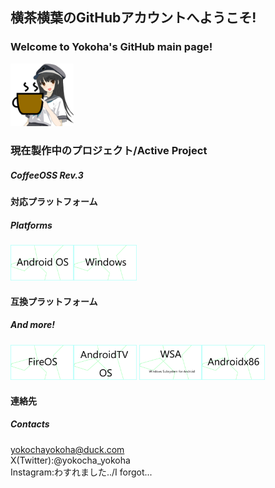 ## 横茶横葉のGitHubアカウントへようこそ!  
### Welcome to Yokoha's GitHub main page!   
<img src="/coffee2.png" width="20%">  

### 現在製作中のプロジェクト/Active Project    
##### CoffeeOSS Rev.3  
#### 対応プラットフォーム  
##### Platforms  
<img src="/androidimg.png" width="20%"><img src="/windows.png" width="20%">  

#### 互換プラットフォーム  
##### And more!   
<img src="/fireos.png" width="20%"><img src="/tv.png" width="20%">
<img src="/wsa.png" width="20%"><img src="/x86.png" width="20%">

#### 連絡先  
##### Contacts  
yokochayokoha@duck.com  
X(Twitter):@yokocha_yokoha  
Instagram:わすれました../I forgot...
<!--
**Yokokiri-Cha/yokokiri-cha** is a ✨ _special_ ✨ repository because its `README.md` (this file) appears on your GitHub profile.

Here are some ideas to get you started:

- 🔭 I’m currently working on ...
- 🌱 I’m currently learning ...
- 👯 I’m looking to collaborate on ...
- 🤔 I’m looking for help with ...
- 💬 Ask me about ...
- 📫 How to reach me: ...
- 😄 Pronouns: ...
- ⚡ Fun fact: ...
-->

